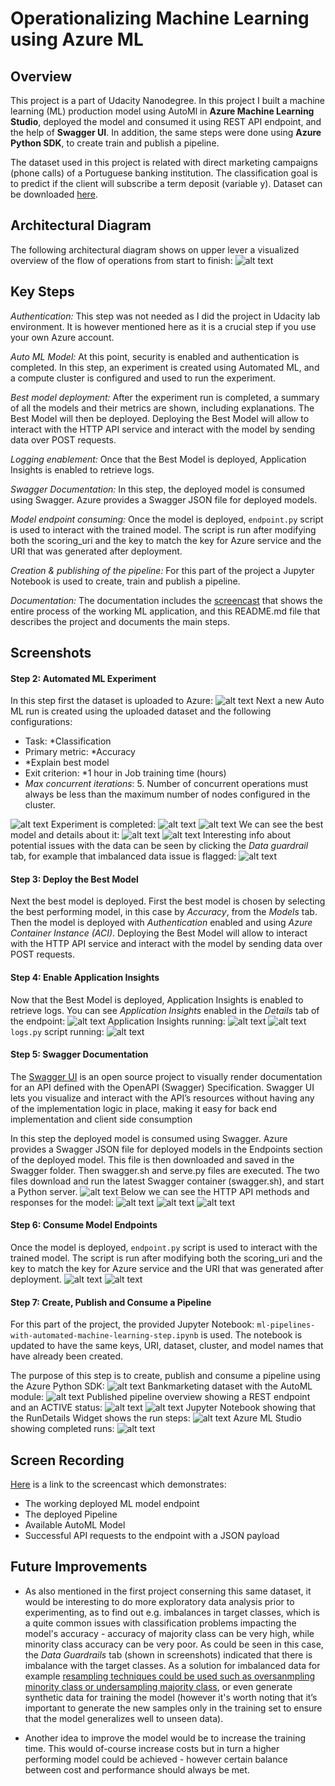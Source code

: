 # Operationalizing Machine Learning using Azure ML

## Overview
This project is a part of Udacity Nanodegree. In this project I built a machine learning (ML) production model using AutoMl in **Azure Machine Learning Studio**, deployed the model and consumed it using REST API endpoint, and the help of **Swagger UI**. In addition, the same steps were done using **Azure Python SDK**, to create train and publish a pipeline.

The dataset used in this project is related with direct marketing campaigns (phone calls) of a Portuguese banking institution. The classification goal is to predict if the client will subscribe a term deposit (variable y). Dataset can be downloaded [here](https://automlsamplenotebookdata.blob.core.windows.net/automl-sample-notebook-data/bankmarketing_train.csv).

## Architectural Diagram
The following architectural diagram shows on upper lever a visualized overview of the flow of operations from start to finish:
![alt text](starter_files/img/Architecture.png)

## Key Steps
*Authentication:* This step was not needed as I did the project in Udacity lab environment. It is however mentioned here as it is a crucial step if you use your own Azure account.

*Auto ML Model:* At this point, security is enabled and authentication is completed. In this step, an experiment is created using Automated ML, and a compute cluster is configured and used to run the experiment.

*Best model deployment:* After the experiment run is completed, a summary of all the models and their metrics are shown, including explanations. The Best Model will then be deployed. Deploying the Best Model will allow to interact with the HTTP API service and interact with the model by sending data over POST requests.

*Logging enablement:* Once that the Best Model is deployed, Application Insights is enabled to retrieve logs.

*Swagger Documentation:* In this step, the deployed model is consumed using Swagger. Azure provides a Swagger JSON file for deployed models. 

*Model endpoint consuming:* Once the model is deployed, ```endpoint.py``` script is used to interact with the trained model. The script is run after modifying both the scoring_uri and the key to match the key for Azure service and the URI that was generated after deployment.

*Creation & publishing of the pipeline:* For this part of the project a Jupyter Notebook is used to create, train and publish a pipeline.

*Documentation:* The documentation includes the [screencast](https://www.icloud.com/iclouddrive/0wQMFD1pP10Ece8n2Du459lWg#Udacity%5Fscreencast) that shows the entire process of the working ML application, and this README.md file that describes the project and documents the main steps.

## Screenshots
#### Step 2: Automated ML Experiment
In this step first the dataset is uploaded to Azure:
![alt text](starter_files/img/1.png)
Next a new Auto ML run is created using the uploaded dataset and the following configurations:
- Task: *Classification
- Primary metric: *Accuracy
- *Explain best model
- Exit criterion: *1 hour in Job training time (hours)
- *Max concurrent iterations*: 5. Number of concurrent operations must always be less than the maximum number of nodes configured in the cluster.

![alt text](starter_files/img/2.png)
Experiment is completed:
![alt text](starter_files/img/3.png)
![alt text](starter_files/img/5.png)
We can see the best model and details about it:
![alt text](starter_files/img/6.png)
![alt text](starter_files/img/8.png)
Interesting info about potential issues with the data can be seen by clicking the *Data guardrail* tab, for example that imbalanced data issue is flagged:
![alt text](starter_files/img/9.png)

#### Step 3: Deploy the Best Model
Next the best model is deployed. First the best model is chosen by selecting the best performing model, in this case by *Accuracy*, from the *Models* tab. Then the model is deployed with *Authentication* enabled and using *Azure Container Instance (ACI)*. Deploying the Best Model will allow to interact with the HTTP API service and interact with the model by sending data over POST requests.

#### Step 4: Enable Application Insights
Now that the Best Model is deployed,  Application Insights is enabled to retrieve logs. You can see *Application Insights* enabled in the *Details* tab of the endpoint:
![alt text](starter_files/img/10.png)
Application Insights running: 
![alt text](starter_files/img/11.png)
![alt text](starter_files/img/12.png)
```logs.py``` script running:
![alt text](starter_files/img/13.png)

#### Step 5: Swagger Documentation
The [Swagger UI](https://swagger.io/tools/swagger-ui/download/) is an open source project to visually render documentation for an API defined with the OpenAPI (Swagger) Specification. Swagger UI lets you visualize and interact with the API’s resources without having any of the implementation logic in place, making it easy for back end implementation and client side consumption

In this step the deployed model is consumed using Swagger. Azure provides a Swagger JSON file for deployed models in the Endpoints section of the deployed model. This file is then downloaded and saved in the Swagger folder. Then swagger.sh and serve.py files are executed. The two files download and run the latest Swagger container (swagger.sh), and start a Python server.
![alt text](starter_files/img/13.5.png)
Below we can see the HTTP API methods and responses for the model:
![alt text](starter_files/img/14.png)
![alt text](starter_files/img/15.png)
![alt text](starter_files/img/16.png)

#### Step 6: Consume Model Endpoints
Once the model is deployed, ```endpoint.py``` script is used to interact with the trained model. The script is run after modifying both the scoring_uri and the key to match the key for Azure service and the URI that was generated after deployment.
![alt text](starter_files/img/17.png)
![alt text](starter_files/img/18.png)

#### Step 7: Create, Publish and Consume a Pipeline
For this part of the project, the provided Jupyter Notebook: ```ml-pipelines-with-automated-machine-learning-step.ipynb``` is used. The notebook is updated to have the same keys, URI, dataset, cluster, and model names that have already been created.

The purpose of this step is to create, publish and consume a pipeline using the Azure Python SDK:
![alt text](starter_files/img/19.png)
Bankmarketing dataset with the AutoML module:
![alt text](starter_files/img/21.png)
Published pipeline overview showing a REST endpoint and an ACTIVE status:
![alt text](starter_files/img/20.png)
![alt text](starter_files/img/22.png)
Jupyter Notebook showing that the RunDetails Widget shows the run steps:
![alt text](starter_files/img/23.png)
Azure ML Studio showing completed runs:
![alt text](starter_files/img/25.png)


## Screen Recording
[Here](https://www.icloud.com/iclouddrive/0wQMFD1pP10Ece8n2Du459lWg#Udacity%5Fscreencast) is a link to the screencast which demonstrates:

- The working deployed ML model endpoint
- The deployed Pipeline
- Available AutoML Model
- Successful API requests to the endpoint with a JSON payload


## Future Improvements

- As also mentioned in the first project conserning this same dataset, it would be interesting to do more exploratory data analysis prior to experimenting, as to find out e.g. imbalances in target classes, which is a quite common issues with classification problems impacting the model's accuracy - accuracy of majority class can be very high, while minority class accuracy can be very poor. As could be seen in this case, the *Data Guardrails* tab (shown in screenshots) indicated that there is imbalance with the target classes. As a solution for imbalanced data for example [resampling techniques could be used such as oversanmpling minority class or undersampling majority class](https://towardsdatascience.com/methods-for-dealing-with-imbalanced-data-5b761be45a18), or even generate synthetic data for training the model (however it's worth noting that it’s important to generate the new samples only in the training set to ensure that the model generalizes well to unseen data). 

- Another idea to improve the model would be to increase the training time. This would of-course increase costs but in turn a higher performing model could be achieved - however certain balance between cost and performance should always be met.



